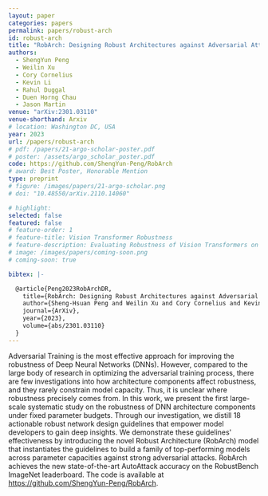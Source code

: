 ```yaml
---
layout: paper
categories: papers
permalink: papers/robust-arch
id: robust-arch
title: "RobArch: Designing Robust Architectures against Adversarial Attacks"
authors: 
  - ShengYun Peng
  - Weilin Xu
  - Cory Cornelius
  - Kevin Li
  - Rahul Duggal
  - Duen Horng Chau
  - Jason Martin
venue: "arXiv:2301.03110"
venue-shorthand: Arxiv
# location: Washington DC, USA
year: 2023
url: /papers/robust-arch
# pdf: /papers/21-argo-scholar-poster.pdf
# poster: /assets/argo_scholar_poster.pdf
code: https://github.com/ShengYun-Peng/RobArch
# award: Best Poster, Honorable Mention
type: preprint
# figure: /images/papers/21-argo-scholar.png
# doi: "10.48550/arXiv.2110.14060"

# highlight:
selected: false
featured: false
# feature-order: 1
# feature-title: Vision Transformer Robustness
# feature-description: Evaluating Robustness of Vision Transformers on Imbalanced Datasets
# image: /images/papers/coming-soon.png
# coming-soon: true

bibtex: |-

  @article{Peng2023RobArchDR,
    title={RobArch: Designing Robust Architectures against Adversarial Attacks},
    author={Sheng-Hsuan Peng and Weilin Xu and Cory Cornelius and Kevin Li and Rahul Duggal and Duen Horng Chau and Jason Martin},
    journal={ArXiv},
    year={2023},
    volume={abs/2301.03110}
  }
---
```


Adversarial Training is the most effective approach for improving the robustness of Deep Neural Networks (DNNs). However, compared to the large body of research in optimizing the adversarial training process, there are few investigations into how architecture components affect robustness, and they rarely constrain model capacity. Thus, it is unclear where robustness precisely comes from. In this work, we present the first large-scale systematic study on the robustness of DNN architecture components under fixed parameter budgets. Through our investigation, we distill 18 actionable robust network design guidelines that empower model developers to gain deep insights. We demonstrate these guidelines' effectiveness by introducing the novel Robust Architecture (RobArch) model that instantiates the guidelines to build a family of top-performing models across parameter capacities against strong adversarial attacks. RobArch achieves the new state-of-the-art AutoAttack accuracy on the RobustBench ImageNet leaderboard. The code is available at https://github.com/ShengYun-Peng/RobArch.
